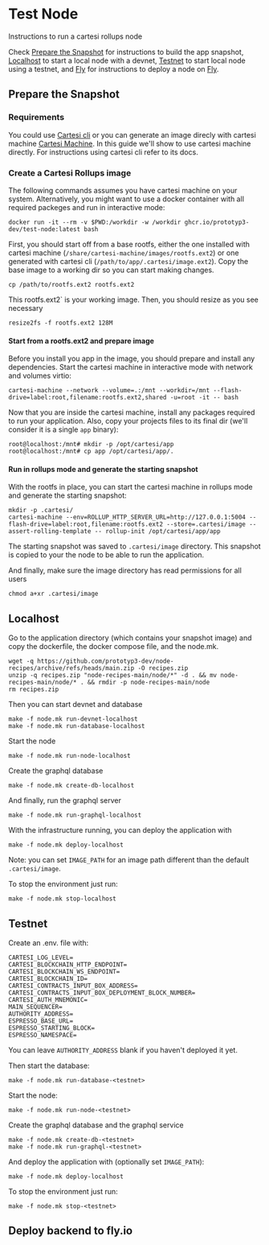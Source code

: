 # Test Node

Instructions to run a cartesi rollups node

Check [Prepare the Snapshot](#prepare-the-snapshot) for instructions to build the app snapshot, [Localhost](#localhost) to start a local node with a devnet, [Testnet](#testnet) to start local node using a testnet, and [Fly](#fly) for instructions to deploy a node on [Fly](https://fly.io/docs).

## Prepare the Snapshot

### Requirements

You could use [Cartesi cli](https://github.com/cartesi/cli) or you can generate an image direcly with cartesi machine [Cartesi Machine](https://github.com/cartesi/machine-emulator). In this guide we'll show to use cartesi machine directly. For instructions using cartesi cli refer to its docs.

### Create a Cartesi Rollups image

The following commands assumes you have cartesi machine on your system. Alternatively, you might want to use a docker container with all required packeges and run in interactive mode:

```shell
docker run -it --rm -v $PWD:/workdir -w /workdir ghcr.io/prototyp3-dev/test-node:latest bash
```

First, you should start off from a base rootfs, either the one installed with cartesi machine (`/share/cartesi-machine/images/rootfs.ext2`) or one generated with cartesi cli (`/path/to/app/.cartesi/image.ext2`). Copy the base image to a working dir so you can start making changes. 

```shell
cp /path/to/rootfs.ext2 rootfs.ext2
```

This rootfs.ext2` is your working image. Then, you should resize as you see necessary

```shell
resize2fs -f rootfs.ext2 128M
```

#### Start from a rootfs.ext2 and prepare image

Before you install you app in the image, you should prepare and install any dependencies. Start the cartesi machine in interactive mode with network and volumes virtio:

```shell
cartesi-machine --network --volume=.:/mnt --workdir=/mnt --flash-drive=label:root,filename:rootfs.ext2,shared -u=root -it -- bash
```

Now that you are inside the cartesi machine, install any packages required to run your application. Also, copy your projects files to its final dir (we'll consider it is a single `app` binary):

```shell
root@localhost:/mnt# mkdir -p /opt/cartesi/app     
root@localhost:/mnt# cp app /opt/cartesi/app/.
```

#### Run in rollups mode and generate the starting snapshot

With the rootfs in place, you can start the cartesi machine in rollups mode and generate the starting snapshot:

```shell
mkdir -p .cartesi/
cartesi-machine --env=ROLLUP_HTTP_SERVER_URL=http://127.0.0.1:5004 --flash-drive=label:root,filename:rootfs.ext2 --store=.cartesi/image --assert-rolling-template -- rollup-init /opt/cartesi/app/app
```

The starting snapshot was saved to `.cartesi/image` directory. This snapshot is copied to your the node to be able to run the application.

And finally, make sure the image directory has read permissions for all users

```shell
chmod a+xr .cartesi/image
```

## Localhost

Go to the application directory (which contains your snapshot image) and copy the dockerfile, the docker compose file, and the node.mk.

```shell
wget -q https://github.com/prototyp3-dev/node-recipes/archive/refs/heads/main.zip -O recipes.zip
unzip -q recipes.zip "node-recipes-main/node/*" -d . && mv node-recipes-main/node/* . && rmdir -p node-recipes-main/node
rm recipes.zip
```

Then you can start devnet and database

```shell
make -f node.mk run-devnet-localhost
make -f node.mk run-database-localhost
```

Start the node

```shell
make -f node.mk run-node-localhost
```

Create the graphql database 

```shell
make -f node.mk create-db-localhost
```

And finally, run the graphql server

```shell
make -f node.mk run-graphql-localhost
```

With the infrastructure running, you can deploy the application with

```shell
make -f node.mk deploy-localhost 
```

Note: you can set `IMAGE_PATH` for an image path different than the default `.cartesi/image`.

To stop the environment just run:

```shell
make -f node.mk stop-localhost
```

## Testnet

Create an .env.<testnet> file with:

```shell
CARTESI_LOG_LEVEL=
CARTESI_BLOCKCHAIN_HTTP_ENDPOINT=
CARTESI_BLOCKCHAIN_WS_ENDPOINT=
CARTESI_BLOCKCHAIN_ID=
CARTESI_CONTRACTS_INPUT_BOX_ADDRESS=
CARTESI_CONTRACTS_INPUT_BOX_DEPLOYMENT_BLOCK_NUMBER=
CARTESI_AUTH_MNEMONIC=
MAIN_SEQUENCER=
AUTHORITY_ADDRESS=
ESPRESSO_BASE_URL=
ESPRESSO_STARTING_BLOCK=
ESPRESSO_NAMESPACE=
```

You can leave `AUTHORITY_ADDRESS` blank if you haven't deployed it yet.

Then start the database:

```shell
make -f node.mk run-database-<testnet>
```

Start the node:

```shell
make -f node.mk run-node-<testnet>
```

Create the graphql database and the graphql service

```shell
make -f node.mk create-db-<testnet>
make -f node.mk run-graphql-<testnet>
```

And deploy the application with (optionally set `IMAGE_PATH`):

```shell
make -f node.mk deploy-localhost 
```

To stop the environment just run:

```shell
make -f node.mk stop-<testnet>
```

## Deploy backend to fly.io
